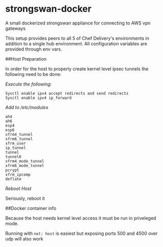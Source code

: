 # strongswan-docker
A small dockerized strongswan appliance for connecting to AWS vpn gateways

This setup provides peers to all 5 of Chef Delivery's environments in addition to a single hub environment. All configuration variables are provided through env vars. 

##Host Preparation

In order for the host to properly create kernel level ipsec tunnels the following need to be done:

*Execute the following:*

```
Sysctl enable ipv4 accept redirects and send redirects
Sysctl enable ipv4 ip_forward
```

*Add to /etc/modules*

```
ah4
ah6
esp4
esp6
xfrm4_tunnel
xfrm6_tunnel
xfrm_user
ip_tunnel
tunnel
tunnel6
xfrm4_mode_tunnel
xfrm6_mode_tunnel
pcrypt
xfrm_ipcomp
deflate
```

*Reboot Host*

Seriously, reboot it

##Docker container info

Because the host needs kernel level access it must be run in priveleged mode.

Running with `net: host` is easiest but exposing ports 500 and 4500 over udp will also work
